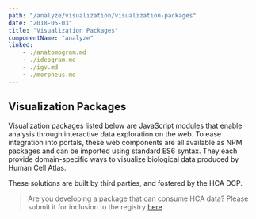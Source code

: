 ```yaml
---
path: "/analyze/visualization/visualization-packages"
date: "2018-05-03"
title: "Visualization Packages"
componentName: "analyze"
linked:
    - ./anatomogram.md
    - ./ideogram.md
    - ./igv.md
    - ./morpheus.md
---
```


## Visualization Packages

Visualization packages listed below are JavaScript modules that enable analysis through interactive data exploration on the web.  To ease integration into portals, these web components are all available as NPM packages and can be imported using standard ES6 syntax.  They each provide domain-specific ways to visualize biological data produced by Human Cell Atlas.

These solutions are built by third parties, and fostered by the HCA DCP.

>Are you developing a package that can consume HCA data? Please submit it for inclusion to the registry [here](https://github.com/HumanCellAtlas/data-portal-content/issues/new/?template=submit-visualization-component-package.md).
